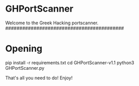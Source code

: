 # GHPortScanner
Welcome to the Greek Hacking portscanner.
##########################################


Opening
=====
pip install -r requirements.txt
cd GHPortScanner-v1.1
python3 GHPortScanner.py

That's all you need to do!
Enjoy!
